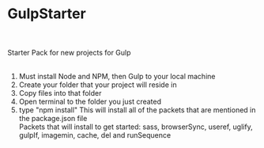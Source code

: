# GulpStarter <br/><br/>
Starter Pack for new projects for Gulp <br/><br/>
1. Must install Node and NPM, then Gulp to your local machine<br/>
2. Create your folder that your project will reside in<br/>
3. Copy files into that folder<br/>
4. Open terminal to the folder you just created<br/>
5. type "npm install" This will install all of the packets that are mentioned in the package.json file<br/>
Packets that will install to get started: sass, browserSync, useref, uglify, gulpIf, imagemin, cache, del and runSequence 
